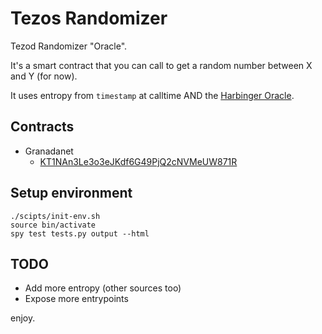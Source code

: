 # Tezos Randomizer

Tezod Randomizer "Oracle".  

It's a smart contract that you can call to get a random number between X and Y (for now).

It uses entropy from `timestamp` at calltime AND the [Harbinger Oracle](https://github.com/tacoinfra/harbinger).

## Contracts

* Granadanet
  * [KT1NAn3Le3o3eJKdf6G49PjQ2cNVMeUW871R](https://better-call.dev/granadanet/KT1NAn3Le3o3eJKdf6G49PjQ2cNVMeUW871R/)

## Setup environment

```
./scipts/init-env.sh
source bin/activate
spy test tests.py output --html
```

## TODO

* Add more entropy (other sources too)
* Expose more entrypoints

enjoy. 
